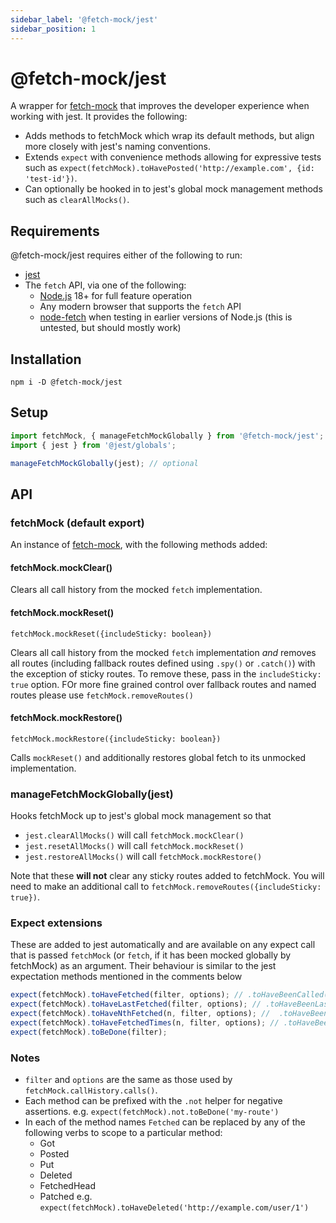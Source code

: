 ```yaml
---
sidebar_label: '@fetch-mock/jest'
sidebar_position: 1
---
```


# @fetch-mock/jest

A wrapper for [fetch-mock](/fetch-mock/docs/) that improves the developer experience when working with jest. It provides the following:

- Adds methods to fetchMock which wrap its default methods, but align more closely with jest's naming conventions.
- Extends `expect` with convenience methods allowing for expressive tests such as `expect(fetchMock).toHavePosted('http://example.com', {id: 'test-id'})`.
- Can optionally be hooked in to jest's global mock management methods such as `clearAllMocks()`.

## Requirements

@fetch-mock/jest requires either of the following to run:

- [jest](https://jest.dev/guide/)
- The `fetch` API, via one of the following:
  - [Node.js](https://nodejs.org/) 18+ for full feature operation
  - Any modern browser that supports the `fetch` API
  - [node-fetch](https://www.npmjs.com/package/node-fetch) when testing in earlier versions of Node.js (this is untested, but should mostly work)

## Installation

```shell
npm i -D @fetch-mock/jest
```

## Setup

```js
import fetchMock, { manageFetchMockGlobally } from '@fetch-mock/jest';
import { jest } from '@jest/globals';

manageFetchMockGlobally(jest); // optional
```

## API

### fetchMock (default export)

An instance of [fetch-mock](/fetch-mock/docs/), with the following methods added:

#### fetchMock.mockClear()

Clears all call history from the mocked `fetch` implementation.

#### fetchMock.mockReset()

`fetchMock.mockReset({includeSticky: boolean})`

Clears all call history from the mocked `fetch` implementation _and_ removes all routes (including fallback routes defined using `.spy()` or `.catch()`) with the exception of sticky routes. To remove these, pass in the `includeSticky: true` option. FOr more fine grained control over fallback routes and named routes please use `fetchMock.removeRoutes()`

#### fetchMock.mockRestore()

`fetchMock.mockRestore({includeSticky: boolean})`

Calls `mockReset()` and additionally restores global fetch to its unmocked implementation.

### manageFetchMockGlobally(jest)

Hooks fetchMock up to jest's global mock management so that

- `jest.clearAllMocks()` will call `fetchMock.mockClear()`
- `jest.resetAllMocks()` will call `fetchMock.mockReset()`
- `jest.restoreAllMocks()` will call `fetchMock.mockRestore()`

Note that these **will not** clear any sticky routes added to fetchMock. You will need to make an additional call to `fetchMock.removeRoutes({includeSticky: true})`.

### Expect extensions

These are added to jest automatically and are available on any expect call that is passed `fetchMock` (or `fetch`, if it has been mocked globally by fetchMock) as an argument. Their behaviour is similar to the jest expectation methods mentioned in the comments below

```js
expect(fetchMock).toHaveFetched(filter, options); // .toHaveBeenCalled()/.toHaveBeenCalledWith()
expect(fetchMock).toHaveLastFetched(filter, options); // .toHaveBeenLastCalledWith()
expect(fetchMock).toHaveNthFetched(n, filter, options); //  .toHaveBeenNthCalled()/.toHaveBeenNthCalledWith()
expect(fetchMock).toHaveFetchedTimes(n, filter, options); // .toHaveBeenCalledTimes()
expect(fetchMock).toBeDone(filter);
```

### Notes

- `filter` and `options` are the same as those used by `fetchMock.callHistory.calls()`.
- Each method can be prefixed with the `.not` helper for negative assertions. e.g. `expect(fetchMock).not.toBeDone('my-route')`
- In each of the method names `Fetched` can be replaced by any of the following verbs to scope to a particular method:
  - Got
  - Posted
  - Put
  - Deleted
  - FetchedHead
  - Patched
    e.g. `expect(fetchMock).toHaveDeleted('http://example.com/user/1')`
